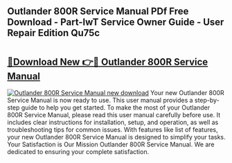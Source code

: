 ## Outlander 800R Service Manual PDf Free Download - Part-IwT Service Owner Guide - User Repair Edition Qu75c

# <h2><a href="http://bc47521.oget.top/?id=Outlander+800R+Service+Manual">🔗Download New 👉🔴 Outlander 800R Service Manual</a></h2>

[![Outlander 800R Service Manual new download](https://i.imgur.com/5g1atiW.png)](http://bc47521.oget.top/?id=Outlander+800R+Service+Manual)
Your new Outlander 800R Service Manual is now ready to use. This user manual provides a step-by-step guide to help you get started. To make the most of your Outlander 800R Service Manual, please read this user manual carefully before use. It includes clear instructions for installation, setup, and operation, as well as troubleshooting tips for common issues. With features like list of features, your new Outlander 800R Service Manual is designed to simplify your tasks. Your Satisfaction is Our Mission Outlander 800R Service Manual. We are dedicated to ensuring your complete satisfaction.
